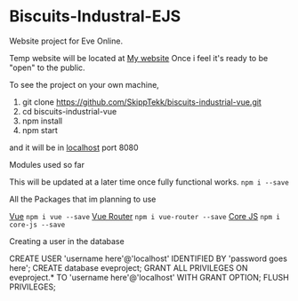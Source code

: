 # Biscuits-Industral-EJS
Website project for Eve Online.

Temp website will be located at [My website](https://skipptekk.com) Once i feel it's ready to be "open" to the public.

To see the project on your own machine, 
1) git clone https://github.com/SkippTekk/biscuits-industrial-vue.git
2) cd biscuits-industrial-vue
3) npm install
4) npm start

and it will be in [localhost](http://localhost:8080) port 8080

Modules used so far

This will be updated at a later time once fully functional works.
```npm i --save```

All the Packages that im planning to use

[Vue](https://www.npmjs.com/package/vue)
``npm i vue --save``
[Vue Router](https://www.npmjs.com/package/vue-router)
``npm i vue-router --save``
[Core JS](https://www.npmjs.com/package/core-js)
``npm i core-js --save``

Creating a user in the database

CREATE USER 'username here'@'localhost' IDENTIFIED BY 'password goes here';
CREATE database eveproject;
GRANT ALL PRIVILEGES ON eveproject.* TO 'username here'@'localhost' WITH GRANT OPTION;
FLUSH PRIVILEGES;
